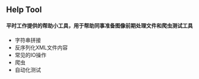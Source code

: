 ## Help Tool

#### 平时工作提供的帮助小工具，用于帮助同事准备图像前期处理文件和爬虫测试工具

* 字符串拼接
* 反序列化XML文件内容
* 常见的IO操作
* 爬虫
* 自动化测试